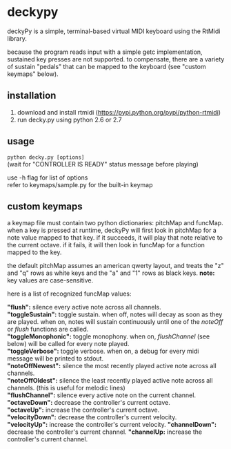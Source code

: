 deckypy
=======

deckyPy is a simple, terminal-based virtual MIDI keyboard using the RtMidi library. 

because the program reads input with a simple getc implementation, sustained key presses are not supported. to compensate, there are a variety of sustain "pedals" that can be mapped to the keyboard (see "custom keymaps" below).

installation
------------
1. download and install rtmidi (https://pypi.python.org/pypi/python-rtmidi)
2. run decky.py using python 2.6 or 2.7

usage
-----
`python decky.py [options]`  
(wait for "CONTROLLER IS READY" status message before playing)

use -h flag for list of options  
refer to keymaps/sample.py for the built-in keymap

custom keymaps
--------------
a keymap file must contain two python dictionaries: pitchMap and funcMap. when a key is pressed at runtime, deckyPy will first look in pitchMap for a note value mapped to that key. if it succeeds, it will play that note relative to the current octave. if it fails, it will then look in funcMap for a function mapped to the key.

the default pitchMap assumes an american qwerty layout, and treats the "z" and "q" rows as white keys and the "a" and "1" rows as black keys. **note:** key values are case-sensitive.

here is a list of recognized funcMap values:

**"flush":** silence every active note across all channels.  
**"toggleSustain":** toggle sustain. when off, notes will decay as soon as they are played. when on, notes will sustain continuously until one of the *noteOff* or *flush* functions are called.  
**"toggleMonophonic":** toggle monophony. when on, *flushChannel* (see below) will be called for every note played.  
**"toggleVerbose":** toggle verbose. when on, a debug for every midi message will be printed to stdout.  
**"noteOffNewest":** silence the most recently played active note across all channels.  
**"noteOffOldest":** silence the least recently played active note across all channels. (this is useful for melodic lines)  
**"flushChannel":** silence every active note on the current channel.  
**"octaveDown":** decrease the controller's current octave.  
**"octaveUp":** increase the controller's current octave.  
**"velocityDown":** decrease the controller's current velocity.  
**"velocityUp":** increase the controller's current velocity.
**"channelDown":** decrease the controller's current channel.
**"channelUp:** increase the controller's current channel.
